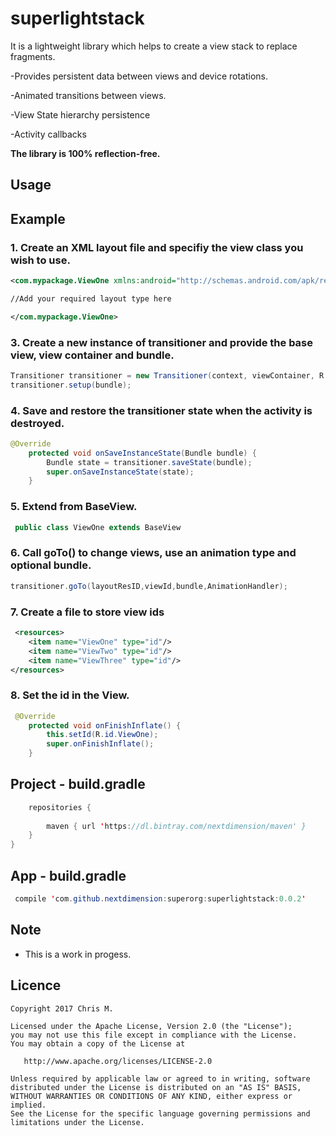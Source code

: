 # superlightstack
It is a lightweight library which helps to create a view stack to replace fragments.

-Provides persistent data between views and device rotations.

-Animated transitions between views.

-View State hierarchy persistence

-Activity callbacks

**The library is 100% reflection-free.**

## Usage


## Example

### 1. Create an XML layout file and specifiy the view class you wish to use.

```XML
<com.mypackage.ViewOne xmlns:android="http://schemas.android.com/apk/res/android">

//Add your required layout type here  

</com.mypackage.ViewOne>
```
### 3. Create a new instance of transitioner and provide the base view, view container and bundle.

```java
Transitioner transitioner = new Transitioner(context, viewContainer, R.layout.view_one, R.id.ViewOne);
transitioner.setup(bundle);
```
### 4. Save and restore the transitioner state when the activity is destroyed.

```java
@Override
    protected void onSaveInstanceState(Bundle bundle) {
        Bundle state = transitioner.saveState(bundle);
        super.onSaveInstanceState(state);
    }
```

### 5. Extend from BaseView.
 
```java
 public class ViewOne extends BaseView 
```

### 6. Call goTo() to change views, use an animation type and optional bundle.

```java
transitioner.goTo(layoutResID,viewId,bundle,AnimationHandler);
```

### 7. Create a file to store view ids
 
```XML
 <resources>
    <item name="ViewOne" type="id"/>
    <item name="ViewTwo" type="id"/>
    <item name="ViewThree" type="id"/>
</resources>
```

### 8. Set the id in the View.
 
```java
 @Override
    protected void onFinishInflate() {
        this.setId(R.id.ViewOne);
        super.onFinishInflate();
    }
```

## Project - build.gradle
```java
	repositories {
 
        maven { url 'https://dl.bintray.com/nextdimension/maven' }
    }
}
```

## App - build.gradle
```java
 compile 'com.github.nextdimension:superorg:superlightstack:0.0.2'
```

## Note

- This is a work in progess.

## Licence

    Copyright 2017 Chris M.

    Licensed under the Apache License, Version 2.0 (the "License");
    you may not use this file except in compliance with the License.
    You may obtain a copy of the License at

       http://www.apache.org/licenses/LICENSE-2.0

    Unless required by applicable law or agreed to in writing, software
    distributed under the License is distributed on an "AS IS" BASIS,
    WITHOUT WARRANTIES OR CONDITIONS OF ANY KIND, either express or implied.
    See the License for the specific language governing permissions and
    limitations under the License.
